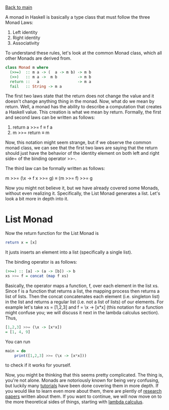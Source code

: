 [Back to main](https://jd-anabi.github.io/functional-programming/)

A monad in Haskell is basically a type class that must follow the three Monad Laws:

1. Left identity
2. Right identity
3. Associativity

To understand these rules, let's look at the common Monad class, which all other Monads are derived from.

```haskell
class Monad m where
  (>>=)  :: m a -> (  a -> m b) -> m b
  (>>)   :: m a ->  m b         -> m b
  return ::   a                 -> m a
  fail   :: String -> m a
```

The first two laws state that the return does not change the value and it doesn't change anything thing in the 
monad. Now, what do we mean by return. Well, a monad has the ability to describe a computation that creates a 
Haskell value. This creation is what we mean by return. Formally, the first and second laws can be written as follows:

1. return a >>= f &equiv; f a
2. m >>= return &equiv; m

Now, this notation might seem strange, but if we observe the common monad class, we can see that the first two laws 
are saying that the return should just have the behavior of the identity element on both left and right side= of the 
binding operator >>-.

The third law can be formally written as follows:

m >>= (\x -> f x >>= g)  &equiv;  (m >>= f) >>= g

Now you might not believe it, but we have already covered some Monads, without even realizing it. Specifically, 
the List Monad generates a list. Let's look a bit more in depth into it.

# List Monad
Now the return function for the List Monad is

```haskell
return x = [x]
```

It justs inserts an element into a list (specifically a single list).

The binding operator is as follows:

```haskell
(>>=) :: [a] -> (a -> [b]) -> b
xs >>= f = concat (map f xs)
```

Basically, the operator maps a function, f, over each element in the list xs. Since f is a function that returns a list, 
the mapping process then returns a list of lists. Then the concat concatenates each element (i.e. singleton list) in the list 
and returns a regular list (i.e. not a list of lists) of our elements. For example let's take xs = [1,2,3] and 
f = \x -> [x\*x] (this notation for a function might confuse you; we will discuss it next in the lambda calculus section). Thus, 
```haskell
[1,2,3] >>= (\x -> [x*x])
= [1, 4, 9]
```

You can run
```haskell
main = do
    print([1,2,3] >>= (\x -> [x*x]))
```
to check if it works for yourself.

Now, you might be thinking that this seems pretty complicated. The thing is, you're not alone. Monads are notoriously 
known for being very confusing, but luckily many [tutorials](https://wiki.haskell.org/Monad_tutorials_timeline) have 
been done covering them in more depth. If you would like to learn even more about them, there are plently of 
[research papers](https://wiki.haskell.org/Research_papers/Monads_and_arrows) written about them. If you want to continue, 
we will now move on to the more theoretical sides of things, starting with [lambda calculus](https://jd-anabi.github.io/functional-programming/lambda--calculus-intro).
